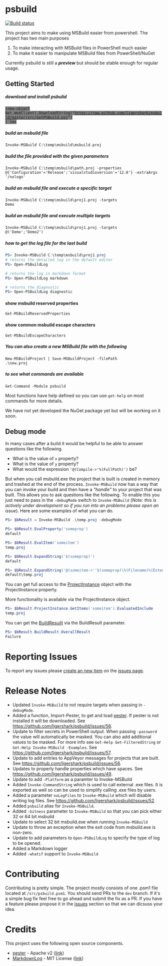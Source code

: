 psbuild
=======

[![Build status](https://ci.appveyor.com/api/projects/status/k7p2m9b6h5m9w2q3/branch/master)](https://ci.appveyor.com/project/sayedihashimi/psbuild/branch/master)

This project aims to make using MSBuild easier from powershell. The project has two main purposes

1. To make interacting with MSBuild files in PowerShell much easier
1. To make it easier to manipulate MSBuild files from PowerShell/NuGet

Currently psbuild is still a ***preview*** but should be stable enough for regular usage.

## Getting Started


##### download and install psbulid
<code style="background-color:grey">(new-object Net.WebClient).DownloadString("https://raw.github.com/ligershark/psbuild/master/src/GetPSBuild.ps1") | iex</code>

##### build an msbuild file
<code>Invoke-MSBuild C:\temp\msbuild\msbuild.proj</code>

##### build the file provided with the given parameters
<code>Invoke-MSBuild C:\temp\msbuild\path.proj -properties @{'Configuration'='Release';'visualstudioversion'='12.0'} -extraArgs '/nologo'</code>

##### build an msbuild file and execute a specific target
<code>Invoke-MSBuild C:\temp\msbuild\proj1.proj -targets Demo</code>

##### build an msbuild file and execute multiple targets
<code>Invoke-MSBuild C:\temp\msbuild\proj1.proj -targets @('Demo';'Demo2')</code>
##### how to get the log file for the last build

```powershell
PS> Invoke-MSBuild C:\temp\msbuild\proj1.proj
# returns the detailed log in the default editor
PS> Open-PSBuildLog

# returns the log in markdown format
PS> Open-PSBuildLog markdown

# returns the diagnostic
PS> Open-PSBuildLog diagnostic
```

#### show msbuild reserved properties
<code>Get-MSBuildReservedProperties</code>

#### show common msbuild escape characters
<code>Get-MSBuildEscapeCharacters</code>

##### You can also create a new MSBuild file with the following
<code>New-MSBuildProject | Save-MSBuildProject -filePath .\new.proj</code>

##### to see what commands are available
<code>Get-Command -Module psbuild</code>

Most functions have help defined so you can use ```get-help``` on most commands for more details.

We have not yet developed the NuGet package yet but will be working on it soon.

## Debug mode
In many cases after a build it would be helpful to be able to answer questions like the following.
 
 - What is the value of `x` property?
 - What is the value of `y` property?
 - What would the expression ```'@(Compile->'%(FullPath)')``` be?

But when you call msbuild.exe the project that is built is created in memory and trashed at the end of the process. ```Invoke-MSBuild``` now has a way that you can invoke your build and then have a _"handle"_ to your project that was built. This allows you to ask questions like the following. To enable this you just need to pass in the ```-debugMode``` switch to ```Invoke-MSBuild``` (_Note: this is actively under development so if you run into an problems please open an issue_). Here are some examples of what you can do.

```powershell
PS> $bResult = Invoke-MSBuild .\temp.proj -debugMode

PS> $bResult.EvalProperty('someprop')
default

PS> $bResult.EvalItem('someitem')
temp.proj

PS> $bResult.ExpandString('$(someprop)')
default

PS> $bResult.ExpandString('@(someitem->''$(someprop)\%(Filename)%(Extension)'')')
default\temp.proj
```

You can get full access to the [ProjectInstance](http://msdn.microsoft.com/en-us/library/microsoft.build.execution.projectinstance(v=vs.121).aspx) object with the ProjectInstance property.

More functionality is available via the ProjectInstance object.

```powershell
PS> $bResult.ProjectInstance.GetItems('someitem').EvaluatedInclude
temp.proj
```

You can get the [BuildResuilt](http://msdn.microsoft.com/en-us/library/microsoft.build.execution.buildresult(v=vs.121).aspx) via the BuildResult parameter.

```powershell
PS> $bResult.BuildResult.OverallResult
Failure
```

# Reporting Issues
To report any issues please [create an new item](https://github.com/ligershark/psbuild/issues/new) on the [issues page](https://github.com/ligershark/psbuild/issues/).

# Release Notes
- Updated ```Invoke-MSBuild``` to not require targets when passing in ```-debugMode```.
- Added a function, Import-Pester, to get and load [pester](https://github.com/pester/Pester). If pester is not installed it will be downloaded. See https://github.com/ligershark/psbuild/issues/56.
- Update to filter secrets in PowerShell output. When passing ```-password``` the value will automatically be masked. You can also add additional values to be masked. For more info see ```Get-Help Get-FilteredString``` or ```Get-Help Invoke-MSBuild -Examples```. See https://github.com/ligershark/psbuild/issues/57.
- Update to add entries to AppVeyor messages for projects that are built. See https://github.com/ligershark/psbuild/issues/56.
- Updates to properly handle properties which have spaces. See https://github.com/ligershark/psbuild/issues/49.
- Update to add ```-Platform``` as a paramter to Invoke-MSBuild
- Added ```Invoke-CommandString``` which is used to call external .exe files. It is exported as well so can be used to simplify calling .exe files by users.
- Added a parameter ```noLogFiles``` to ```Invoke-MSBuild``` which will disable writing log files. See https://github.com/ligershark/psbuild/issues/52.
- Added ```psbuild``` alias for ```Invoke-MSBuild```.
- Added ```-bitness``` parameter to ```Invoke-MSBuild``` so that you can pick either 32 or 64 bit msbuild
- Update to select 32 bit msbuild.exe when running ```Invoke-MSBuild```
- Update to throw an exception when the exit code from msbuild.exe is non-zero.
- Update to add parameters to ```Open-PSBuildLog``` to specify the type of log to be opened.
- Added a Markdown logger
- Added ```-whatif``` support to ```Invoke-MSBuild```

# Contributing
Contributing is pretty simple. The project mostly consists of one .psm1 file located at ```/src/psbuild.psm1```. You should send PRs to the ```dev``` branch. If it's a simple bug fix feel free to go ahead and submit the fix as a PR. If you have a feature please propose it in the [issues](https://github.com/ligershark/psbuild/issues) section so that we can dicsuss your idea.

# Credits

This project uses the following open source components.

- [pester](https://github.com/pester/Pester) - Apache v2 ([link](https://github.com/pester/Pester/blob/master/LICENSE)) 
- [MarkdownLog](https://github.com/Wheelies/MarkdownLog) - MIT License ([link](https://github.com/Wheelies/MarkdownLog/blob/master/LICENSE))
